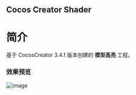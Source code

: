 ## Cocos Creator Shader

# 简介
基于 CocosCreator 3.4.1 版本创建的 **模型高亮** 工程。

### 效果预览
![image](https://gitee.com/yeshaohelpme/ShaderDemoImageLibrary/raw/master/gif/20220225/2022022502.gif)